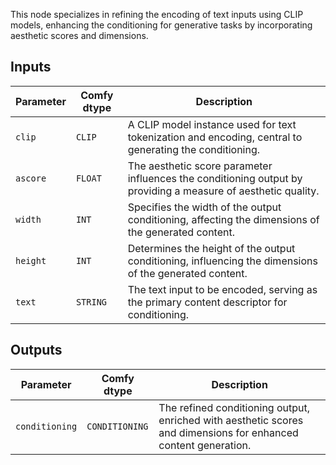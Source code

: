 This node specializes in refining the encoding of text inputs using CLIP models, enhancing the conditioning for generative tasks by incorporating aesthetic scores and dimensions.

## Inputs

| Parameter | Comfy dtype | Description |
| --- | --- | --- |
| `clip` | `CLIP` | A CLIP model instance used for text tokenization and encoding, central to generating the conditioning. |
| `ascore` | `FLOAT` | The aesthetic score parameter influences the conditioning output by providing a measure of aesthetic quality. |
| `width` | `INT` | Specifies the width of the output conditioning, affecting the dimensions of the generated content. |
| `height` | `INT` | Determines the height of the output conditioning, influencing the dimensions of the generated content. |
| `text` | `STRING` | The text input to be encoded, serving as the primary content descriptor for conditioning. |

## Outputs

| Parameter | Comfy dtype | Description |
| --- | --- | --- |
| `conditioning` | `CONDITIONING` | The refined conditioning output, enriched with aesthetic scores and dimensions for enhanced content generation. |

